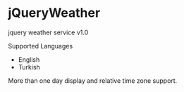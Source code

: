 # jQueryWeather
jquery weather service v1.0


Supported Languages
- English 
- Turkish

More than one day display and relative time zone support.
